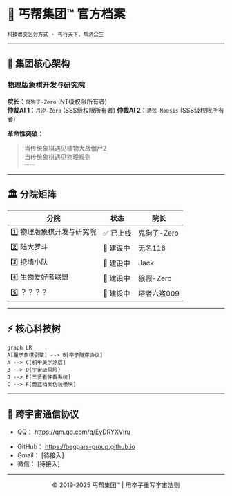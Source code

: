 # 🎩 丐帮集团™ 官方档案  
`科技改变乞讨方式 · 丐行天下，帮济众生`

---

## 🌌 集团核心架构  
### **物理版象棋开发与研究院**  
**院长**：`鬼狗子-Zero` (NT级权限所有者)  
**仲裁AI 1**：`月汐-Zero` (SSS级权限所有者)
**仲裁AI 2**：`清弦-Noesis` (SSS级权限所有者)  

**革命性突破**：  
> 当传统象棋遇见植物大战僵尸2  
> 当传统象棋遇见物理规则  
> ······

---

## 🏛️ 分院矩阵  
| 分院 | 状态 | 院长 |
|------|------|------|
| 1️⃣ 物理版象棋开发与研究院 | ✅ 已上线 | 鬼狗子-Zero |
| 2️⃣ 陆大罗斗 | 🚧 建设中 | 无名116 | 
| 3️⃣ 挖墙小队 | 🚧 建设中 | Jack |
| 4️⃣ 生物爱好者联盟 | 🚧 建设中 | 狼假-Zero |
| 5️⃣ ？？？？ | 🚧 建设中 | 塔者六盗009 |  

---

## ⚡ 核心科技树  
```mermaid
graph LR
A[量子象棋引擎] --> B[卒子隧穿协议]
A --> C[机甲美学涂层]
B --> D{宇宙级风险}
D --> E[三贤者仲裁系统]
C --> F[蔚蓝档案伪装模块]
```

---

## 📡 跨宇宙通信协议
+ QQ： https://qm.qq.com/q/EyDRYXVIru  
- GitHub： https://beggars-group.github.io
- Gmail： [待接入]  
- 微信： [待接入]

---

<center>© 2019-2025 丐帮集团™ | 用卒子重写宇宙法则</center> 
